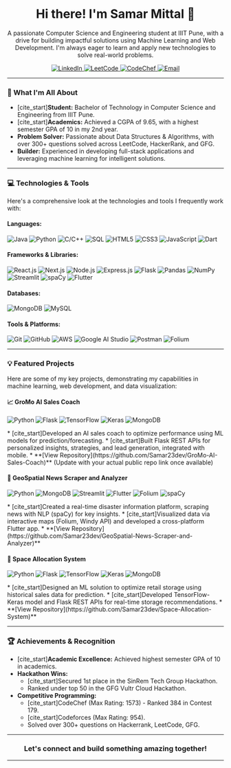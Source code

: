 <h1 align="center">Hi there! I'm Samar Mittal 👋</h1>

<p align="center">
  A passionate Computer Science and Engineering student at IIIT Pune, with a drive for building impactful solutions using Machine Learning and Web Development. I'm always eager to learn and apply new technologies to solve real-world problems.
</p>

<p align="center">
  <a href="https://www.linkedin.com/in/samar-mittal-5b3193290/" target="_blank">
    <img src="https://img.shields.io/badge/LinkedIn-0077B5?style=for-the-badge&logo=linkedin&logoColor=white" alt="LinkedIn">
  </a>
  <a href="https://leetcode.com/u/samarmittal59/" target="_blank">
    <img src="https://img.shields.io/badge/LeetCode-FFA116?style=for-the-badge&logo=leetcode&logoColor=black" alt="LeetCode">
  </a>
  <a href="https://www.codechef.com/users/ninjasamar23" target="_blank">
    <img src="https://img.shields.io/badge/CodeChef-5B4638?style=for-the-badge&logo=codechef&logoColor=white" alt="CodeChef">
  </a>
  <a href="mailto:samarmittal59@gmail.com">
    <img src="https://img.shields.io/badge/Email-D14836?style=for-the-badge&logo=gmail&logoColor=white" alt="Email">
  </a>
</p>

---

### 🚀 What I'm All About

* [cite_start]**Student:** Bachelor of Technology in Computer Science and Engineering from IIIT Pune. 
* [cite_start]**Academics:** Achieved a CGPA of 9.65, with a highest semester GPA of 10 in my 2nd year. 
* **Problem Solver:** Passionate about Data Structures & Algorithms, with over 300+ questions solved across LeetCode, HackerRank, and GFG.
* **Builder:** Experienced in developing full-stack applications and leveraging machine learning for intelligent solutions.

---

### 💻 Technologies & Tools

Here's a comprehensive look at the technologies and tools I frequently work with:

#### Languages:
<p>
  <img src="https://img.shields.io/badge/Java-ED8B00?style=for-the-badge&logo=openjdk&logoColor=white" alt="Java">
  <img src="https://img.shields.io/badge/Python-3776AB?style=for-the-badge&logo=python&logoColor=white" alt="Python">
  <img src="https://img.shields.io/badge/C%2FC%2B%2B-00599C?style=for-the-badge&logo=c%2B%2B&logoColor=white" alt="C/C++">
  <img src="https://img.shields.io/badge/SQL-4479A1?style=for-the-badge&logo=postgresql&logoColor=white" alt="SQL">
  <img src="https://img.shields.io/badge/HTML5-E34F26?style=for-the-badge&logo=html5&logoColor=white" alt="HTML5">
  <img src="https://img.shields.io/badge/CSS3-1572B6?style=for-the-badge&logo=css3&logoColor=white" alt="CSS3">
  <img src="https://img.shields.io/badge/JavaScript-F7DF1E?style=for-the-badge&logo=javascript&logoColor=black" alt="JavaScript">
  <img src="https://img.shields.io/badge/Dart-0175C2?style=for-the-badge&logo=dart&logoColor=white" alt="Dart">
</p>

#### Frameworks & Libraries:
<p>
  <img src="https://img.shields.io/badge/React-61DAFB?style=for-the-badge&logo=react&logoColor=black" alt="React.js">
  <img src="https://img.shields.io/badge/Next.js-000000?style=for-the-badge&logo=next.js&logoColor=white" alt="Next.js">
  <img src="https://img.shields.io/badge/Node.js-339933?style=for-the-badge&logo=node.js&logoColor=white" alt="Node.js">
  <img src="https://img.shields.io/badge/Express.js-000000?style=for-the-badge&logo=express&logoColor=white" alt="Express.js">
  <img src="https://img.shields.io/badge/Flask-000000?style=for-the-badge&logo=flask&logoColor=white" alt="Flask">
  <img src="https://img.shields.io/badge/Pandas-150458?style=for-the-badge&logo=pandas&logoColor=white" alt="Pandas">
  <img src="https://img.shields.io/badge/NumPy-013243?style=for-the-badge&logo=numpy&logoColor=white" alt="NumPy">
  <img src="https://img.shields.io/badge/Streamlit-FF4B4B?style=for-the-badge&logo=streamlit&logoColor=white" alt="Streamlit">
  <img src="https://img.shields.io/badge/spaCy-09A3D5?style=for-the-badge&logo=spacy&logoColor=white" alt="spaCy">
  <img src="https://img.shields.io/badge/Flutter-02569B?style=for-the-badge&logo=flutter&logoColor=white" alt="Flutter">
</p>

#### Databases:
<p>
  <img src="https://img.shields.io/badge/MongoDB-47A248?style=for-the-badge&logo=mongodb&logoColor=white" alt="MongoDB">
  <img src="https://img.shields.io/badge/MySQL-4479A1?style=for-the-badge&logo=mysql&logoColor=white" alt="MySQL">
</p>

#### Tools & Platforms:
<p>
  <img src="https://img.shields.io/badge/Git-F05032?style=for-the-badge&logo=git&logoColor=white" alt="Git">
  <img src="https://img.shields.io/badge/GitHub-181717?style=for-the-badge&logo=github&logoColor=white" alt="GitHub">
  <img src="https://img.shields.io/badge/Amazon_AWS-232F3E?style=for-the-badge&logo=amazon-aws&logoColor=white" alt="AWS">
  <img src="https://img.shields.io/badge/Google_AI_Studio-4285F4?style=for-the-badge&logo=google&logoColor=white" alt="Google AI Studio">
  <img src="https://img.shields.io/badge/Postman-FF6C37?style=for-the-badge&logo=postman&logoColor=white" alt="Postman">
  <img src="https://img.shields.io/badge/Folium-000000?style=for-the-badge&logo=folium&logoColor=white" alt="Folium">
</p>

---

### 💡 Featured Projects

Here are some of my key projects, demonstrating my capabilities in machine learning, web development, and data visualization:

#### 📈 GroMo AI Sales Coach

<p>
  <img src="https://img.shields.io/badge/Python-3776AB?style=for-the-badge&logo=python&logoColor=white" alt="Python">
  <img src="https://img.shields.io/badge/Flask-000000?style=for-the-badge&logo=flask&logoColor=white" alt="Flask">
  <img src="https://img.shields.io/badge/TensorFlow-FF6F00?style=for-the-badge&logo=tensorflow&logoColor=white" alt="TensorFlow">
  <img src="https://img.shields.io/badge/Keras-D00000?style=for-the-badge&logo=keras&logoColor=white" alt="Keras">
  <img src="https://img.shields.io/badge/MongoDB-47A248?style=for-the-badge&logo=mongodb&logoColor=white" alt="MongoDB">
</p>
* [cite_start]Developed an AI sales coach to optimize performance using ML models for prediction/forecasting. 
* [cite_start]Built Flask REST APIs for personalized insights, strategies, and lead generation, integrated with mobile. 
* **[View Repository](https://github.com/Samar23dev/GroMo-AI-Sales-Coach)** (Update with your actual public repo link once available)

#### 📰 GeoSpatial News Scraper and Analyzer

<p>
  <img src="https://img.shields.io/badge/Python-3776AB?style=for-the-badge&logo=python&logoColor=white" alt="Python">
  <img src="https://img.shields.io/badge/MongoDB-47A248?style=for-the-badge&logo=mongodb&logoColor=white" alt="MongoDB">
  <img src="https://img.shields.io/badge/Streamlit-FF4B4B?style=for-the-badge&logo=streamlit&logoColor=white" alt="Streamlit">
  <img src="https://img.shields.io/badge/Flutter-02569B?style=for-the-badge&logo=flutter&logoColor=white" alt="Flutter">
  <img src="https://img.shields.io/badge/Folium-000000?style=for-the-badge&logo=folium&logoColor=white" alt="Folium">
  <img src="https://img.shields.io/badge/spaCy-09A3D5?style=for-the-badge&logo=spacy&logoColor=white" alt="spaCy">
</p>
* [cite_start]Created a real-time disaster information platform, scraping news with NLP (spaCy) for key insights. 
* [cite_start]Visualized data via interactive maps (Folium, Windy API) and developed a cross-platform Flutter app. 
* **[View Repository](https://github.com/Samar23dev/GeoSpatial-News-Scraper-and-Analyzer)**

#### 🏢 Space Allocation System

<p>
  <img src="https://img.shields.io/badge/Python-3776AB?style=for-the-badge&logo=python&logoColor=white" alt="Python">
  <img src="https://img.shields.io/badge/Flask-000000?style=for-the-badge&logo=flask&logoColor=white" alt="Flask">
  <img src="https://img.shields.io/badge/TensorFlow-FF6F00?style=for-the-badge&logo=tensorflow&logoColor=white" alt="TensorFlow">
  <img src="https://img.shields.io/badge/Keras-D00000?style=for-the-badge&logo=keras&logoColor=white" alt="Keras">
  <img src="https://img.shields.io/badge/MongoDB-47A248?style=for-the-badge&logo=mongodb&logoColor=white" alt="MongoDB">
</p>
* [cite_start]Designed an ML solution to optimize retail storage using historical sales data for prediction. 
* [cite_start]Developed TensorFlow-Keras model and Flask REST APIs for real-time storage recommendations. 
* **[View Repository](https://github.com/Samar23dev/Space-Allocation-System)**

---

### 🏆 Achievements & Recognition

* [cite_start]**Academic Excellence:** Achieved highest semester GPA of 10 in academics. 
* **Hackathon Wins:**
    * [cite_start]Secured 1st place in the SinRem Tech Group Hackathon. 
    * Ranked under top 50 in the GFG Vultr Cloud Hackathon.
* **Competitive Programming:**
    * [cite_start]CodeChef (Max Rating: 1573) - Ranked 384 in Contest 179. 
    * [cite_start]Codeforces (Max Rating: 954). 
    * Solved over 300+ questions on Hackerrank, LeetCode, GFG.

---

<h3 align="center">Let's connect and build something amazing together!</h3>

---
